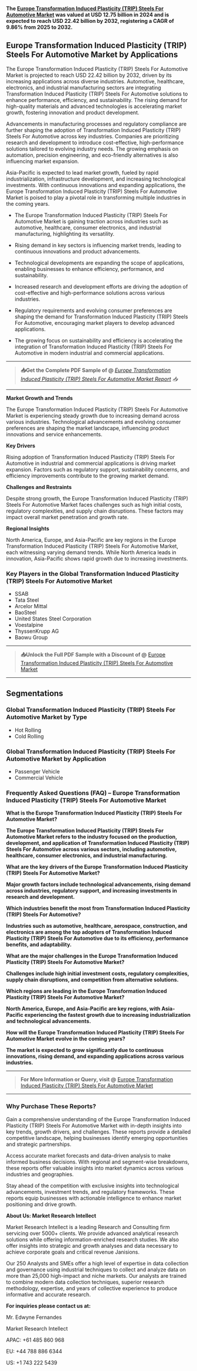 <p><strong>The <a href="https://www.marketresearchintellect.com/download-sample/?rid=1081484&amp;utm_source=Pulse-April-Europe&amp;utm_medium=852">Europe Transformation Induced Plasticity (TRIP) Steels For Automotive Market</a> was valued at USD 12.75 billion in 2024 and is expected to reach USD 22.42 billion by 2032, registering a CAGR of 9.86% from 2025 to 2032.</strong></p><h2>Europe Transformation Induced Plasticity (TRIP) Steels For Automotive Market by Applications&nbsp;</h2><p><p>The Europe Transformation Induced Plasticity (TRIP) Steels For Automotive Market is projected to reach USD 22.42 billion by 2032, driven by its increasing applications across diverse industries. Automotive, healthcare, electronics, and industrial manufacturing sectors are integrating Transformation Induced Plasticity (TRIP) Steels For Automotive solutions to enhance performance, efficiency, and sustainability. The rising demand for high-quality materials and advanced technologies is accelerating market growth, fostering innovation and product development.</p><p>Advancements in manufacturing processes and regulatory compliance are further shaping the adoption of Transformation Induced Plasticity (TRIP) Steels For Automotive across key industries. Companies are prioritizing research and development to introduce cost-effective, high-performance solutions tailored to evolving industry needs. The growing emphasis on automation, precision engineering, and eco-friendly alternatives is also influencing market expansion.</p><p>Asia-Pacific is expected to lead market growth, fueled by rapid industrialization, infrastructure development, and increasing technological investments. With continuous innovations and expanding applications, the Europe Transformation Induced Plasticity (TRIP) Steels For Automotive Market is poised to play a pivotal role in transforming multiple industries in the coming years.</p></p><ul><li><p>The Europe Transformation Induced Plasticity (TRIP) Steels For Automotive Market is gaining traction across industries such as automotive, healthcare, consumer electronics, and industrial manufacturing, highlighting its versatility.</p></li><li><p>Rising demand in key sectors is influencing market trends, leading to continuous innovations and product advancements.</p></li><li><p>Technological developments are expanding the scope of applications, enabling businesses to enhance efficiency, performance, and sustainability.</p></li><li><p>Increased research and development efforts are driving the adoption of cost-effective and high-performance solutions across various industries.</p></li><li><p>Regulatory requirements and evolving consumer preferences are shaping the demand for Transformation Induced Plasticity (TRIP) Steels For Automotive, encouraging market players to develop advanced applications.</p></li><li><p>The growing focus on sustainability and efficiency is accelerating the integration of Transformation Induced Plasticity (TRIP) Steels For Automotive in modern industrial and commercial applications.</p></li></ul><hr /><blockquote><p><strong><span class="font-[700]">📥Get the Complete PDF Sample of @ </span></strong><em><span class="font-[700]"><a href="https://www.marketresearchintellect.com/download-sample/?rid=1081484&amp;utm_source=Pulse-April-Europe&amp;utm_medium=852" target="_blank" data-tracking-control-name="article-ssr-frontend-pulse_little-text-block" data-tracking-will-navigate="" data-test-link="">Europe Transformation Induced Plasticity (TRIP) Steels For Automotive Market Report</a>&nbsp;📥</span></em></p></blockquote><hr /><p class="" data-start="77" data-end="360"><strong data-start="77" data-end="105">Market Growth and Trends</strong></p><p class="" data-start="77" data-end="360">The Europe Transformation Induced Plasticity (TRIP) Steels For Automotive Market is experiencing steady growth due to increasing demand across various industries. Technological advancements and evolving consumer preferences are shaping the market landscape, influencing product innovations and service enhancements.</p><p class="" data-start="362" data-end="606"><strong data-start="362" data-end="377">Key Drivers</strong></p><p class="" data-start="362" data-end="606">Rising adoption of Transformation Induced Plasticity (TRIP) Steels For Automotive in industrial and commercial applications is driving market expansion. Factors such as regulatory support, sustainability concerns, and efficiency improvements contribute to the growing market demand.</p><p class="" data-start="608" data-end="849"><strong data-start="608" data-end="637">Challenges and Restraints</strong></p><p class="" data-start="608" data-end="849">Despite strong growth, the Europe Transformation Induced Plasticity (TRIP) Steels For Automotive Market faces challenges such as high initial costs, regulatory complexities, and supply chain disruptions. These factors may impact overall market penetration and growth rate.</p><p class="" data-start="851" data-end="1095"><strong data-start="851" data-end="872">Regional Insights</strong></p><p class="" data-start="851" data-end="1095">North America, Europe, and Asia-Pacific are key regions in the Europe Transformation Induced Plasticity (TRIP) Steels For Automotive Market, each witnessing varying demand trends. While North America leads in innovation, Asia-Pacific shows rapid growth due to increasing investments.</p><p><h3>Key Players in the Global Transformation Induced Plasticity (TRIP) Steels For Automotive Market </h3><ul><li>SSAB</li><li> Tata Steel</li><li> Arcelor Mittal</li><li> BaoSteel</li><li> United States Steel Corporation</li><li> Voestalpine</li><li> ThyssenKrupp AG</li><li> Baowu Group</li></ul></p><hr /><blockquote><p><strong>📥Unlock the Full PDF Sample with a Discount of @</strong> <a href="https://www.marketresearchintellect.com/ask-for-discount/?rid=1081484&amp;utm_source=Pulse-April-Europe&amp;utm_medium=852">Europe Transformation Induced Plasticity (TRIP) Steels For Automotive Market</a></p></blockquote><hr /><p><h2>Segmentations</h2><h3>Global Transformation Induced Plasticity (TRIP) Steels For Automotive Market by Type</h3><ul><li>Hot Rolling</li><li>Cold Rolling</li></ul><h3>Global Transformation Induced Plasticity (TRIP) Steels For Automotive Market by Application</h3><ul><li>Passenger Vehicle</li><li>Commercial Vehicle</li></ul></p><h3><strong>Frequently Asked Questions (FAQ) &ndash; Europe Transformation Induced Plasticity (TRIP) Steels For Automotive Market</strong></h3><p><strong>What is the Europe Transformation Induced Plasticity (TRIP) Steels For Automotive Market?</strong></p><p><strong>The Europe Transformation Induced Plasticity (TRIP) Steels For Automotive Market refers to the industry focused on the production, development, and application of Transformation Induced Plasticity (TRIP) Steels For Automotive across various sectors, including automotive, healthcare, consumer electronics, and industrial manufacturing.</strong></p><p><strong>What are the key drivers of the Europe Transformation Induced Plasticity (TRIP) Steels For Automotive Market?</strong></p><p><strong>Major growth factors include technological advancements, rising demand across industries, regulatory support, and increasing investments in research and development.</strong></p><p><strong>Which industries benefit the most from Transformation Induced Plasticity (TRIP) Steels For Automotive?</strong></p><p><strong>Industries such as automotive, healthcare, aerospace, construction, and electronics are among the top adopters of Transformation Induced Plasticity (TRIP) Steels For Automotive due to its efficiency, performance benefits, and adaptability.</strong></p><p><strong>What are the major challenges in the Europe Transformation Induced Plasticity (TRIP) Steels For Automotive Market?</strong></p><p><strong>Challenges include high initial investment costs, regulatory complexities, supply chain disruptions, and competition from alternative solutions.</strong></p><p><strong>Which regions are leading in the Europe Transformation Induced Plasticity (TRIP) Steels For Automotive Market?</strong></p><p><strong>North America, Europe, and Asia-Pacific are key regions, with Asia-Pacific experiencing the fastest growth due to increasing industrialization and technological advancements.</strong></p><p><strong>How will the Europe Transformation Induced Plasticity (TRIP) Steels For Automotive Market evolve in the coming years?</strong></p><p><strong>The market is expected to grow significantly due to continuous innovations, rising demand, and expanding applications across various industries.</strong></p><hr /><blockquote><p><span class="font-[700]"><strong>For More Information or Query, visit&nbsp;@</strong>&nbsp;</span><span class="font-[700]"><a href="https://www.marketresearchintellect.com/product/transformation-induced-plasticity-trip-steels-for-automotive-market/?utm_source=Linkedin&utm_medium=852" target="_blank" data-tracking-control-name="article-ssr-frontend-pulse_little-text-block" data-tracking-will-navigate="" data-test-link="">Europe Transformation Induced Plasticity (TRIP) Steels For Automotive Market</a></span></p></blockquote><hr /><h3><strong data-start="0" data-end="31">Why Purchase These Reports?</strong></h3><p class="" data-start="35" data-end="297">Gain a comprehensive understanding of the Europe Transformation Induced Plasticity (TRIP) Steels For Automotive Market with in-depth insights into key trends, growth drivers, and challenges. These reports provide a detailed competitive landscape, helping businesses identify emerging opportunities and strategic partnerships.</p><p class="" data-start="299" data-end="540">Access accurate market forecasts and data-driven analysis to make informed business decisions. With regional and segment-wise breakdowns, these reports offer valuable insights into market dynamics across various industries and geographies.</p><p class="" data-start="542" data-end="784">Stay ahead of the competition with exclusive insights into technological advancements, investment trends, and regulatory frameworks. These reports equip businesses with actionable intelligence to enhance market positioning and drive growth.</p><p><strong><span class="font-[700]">About Us: Market Research Intellect</span></strong></p><p><span class="">Market Research Intellect is a leading Research and Consulting firm servicing over 5000+ clients. We provide advanced analytical research solutions while offering information-enriched research studies.&nbsp;</span>We also offer insights into strategic and growth analyses and data necessary to achieve corporate goals and critical revenue Janisions.</p><p><span class="">Our 250 Analysts and SMEs offer a high level of expertise in data collection and governance using industrial techniques to collect and analyze data on more than 25,000 high-impact and niche markets. Our analysts are trained to combine modern data collection techniques, superior research methodology, expertise, and years of collective experience to produce informative and accurate research.</span></p><p><strong>For inquiries please contact us at:</strong></p><p>Mr. Edwyne Fernandes</p><p>Market Research Intellect</p><p>APAC: +61 485 860 968</p><p>EU: +44 788 886 6344</p><p>US: +1 743 222 5439</p>